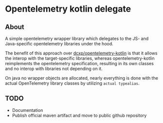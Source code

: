 # Opentelemetry kotlin delegate

## About

A simple opentelemetry wrapper library which delegates to the JS- and Java-specific opentelemetry libraries under the hood.

The benefit of this approach over [dcxp/opentelemetry-kotlin](https://github.com/dcxp/opentelemetry-kotlin) is that it allows the interop with the target-specific libraries, whereas opentelemetry-kotlin reimplements the opentelemetry specification, resulting in its own classes and no interop with libraries not depending on it.

On java no wrapper objects are allocated, nearly everything is done with the actual OpenTelemetry library classes by utilizing `actual typealias`.

## TODO

- Documentation
- Publish official maven artifact and move to public github repository
